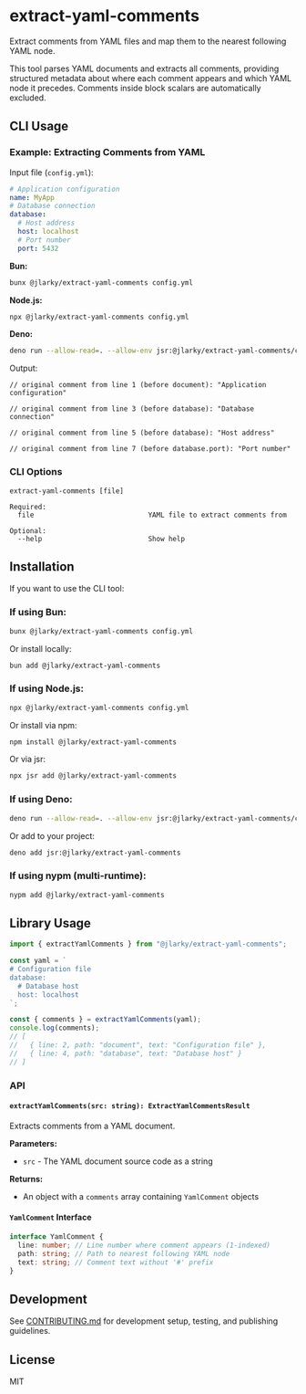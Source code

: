# extract-yaml-comments

Extract comments from YAML files and map them to the nearest following YAML node.

This tool parses YAML documents and extracts all comments, providing structured metadata about where each comment appears and which YAML node it precedes. Comments inside block scalars are automatically excluded.

## CLI Usage

### Example: Extracting Comments from YAML

Input file (`config.yml`):

```yaml
# Application configuration
name: MyApp
# Database connection
database:
  # Host address
  host: localhost
  # Port number
  port: 5432
```

**Bun:**

```bash
bunx @jlarky/extract-yaml-comments config.yml
```

**Node.js:**

```bash
npx @jlarky/extract-yaml-comments config.yml
```

**Deno:**

```bash
deno run --allow-read=. --allow-env jsr:@jlarky/extract-yaml-comments/cli config.yml
```

Output:

```
// original comment from line 1 (before document): "Application configuration"

// original comment from line 3 (before database): "Database connection"

// original comment from line 5 (before database): "Host address"

// original comment from line 7 (before database.port): "Port number"
```

### CLI Options

```
extract-yaml-comments [file]

Required:
  file                            YAML file to extract comments from

Optional:
  --help                          Show help
```

## Installation

If you want to use the CLI tool:

### If using Bun:

```bash
bunx @jlarky/extract-yaml-comments config.yml
```

Or install locally:

```bash
bun add @jlarky/extract-yaml-comments
```

### If using Node.js:

```bash
npx @jlarky/extract-yaml-comments config.yml
```

Or install via npm:

```bash
npm install @jlarky/extract-yaml-comments
```

Or via jsr:

```bash
npx jsr add @jlarky/extract-yaml-comments
```

### If using Deno:

```bash
deno run --allow-read=. --allow-env jsr:@jlarky/extract-yaml-comments/cli config.yml
```

Or add to your project:

```bash
deno add jsr:@jlarky/extract-yaml-comments
```

### If using nypm (multi-runtime):

```bash
nypm add @jlarky/extract-yaml-comments
```

## Library Usage

```typescript
import { extractYamlComments } from "@jlarky/extract-yaml-comments";

const yaml = `
# Configuration file
database:
  # Database host
  host: localhost
`;

const { comments } = extractYamlComments(yaml);
console.log(comments);
// [
//   { line: 2, path: "document", text: "Configuration file" },
//   { line: 4, path: "database", text: "Database host" }
// ]
```

### API

#### `extractYamlComments(src: string): ExtractYamlCommentsResult`

Extracts comments from a YAML document.

**Parameters:**

- `src` - The YAML document source code as a string

**Returns:**

- An object with a `comments` array containing `YamlComment` objects

#### `YamlComment` Interface

```typescript
interface YamlComment {
  line: number; // Line number where comment appears (1-indexed)
  path: string; // Path to nearest following YAML node
  text: string; // Comment text without '#' prefix
}
```

## Development

See [CONTRIBUTING.md](./CONTRIBUTING.md) for development setup, testing, and publishing guidelines.

## License

MIT
